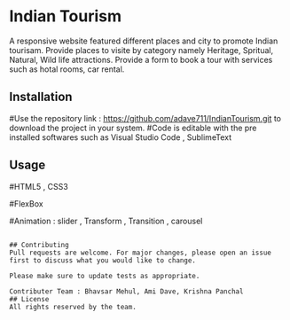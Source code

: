 # Indian Tourism

A responsive website featured different places and city to promote Indian tourisam.
Provide places to visite  by  category namely Heritage, Spritual, Natural, Wild life attractions.
Provide a form to book a tour with services such as hotal rooms, car rental.

## Installation

#Use the repository link : https://github.com/adave711/IndianTourism.git to download the project in your system.
#Code is editable with the pre installed softwares such as Visual Studio Code , SublimeText 

## Usage

#HTML5 , CSS3

#FlexBox

#Animation : slider , Transform , Transition , carousel
```

## Contributing
Pull requests are welcome. For major changes, please open an issue first to discuss what you would like to change.

Please make sure to update tests as appropriate.

Contributer Team : Bhavsar Mehul, Ami Dave, Krishna Panchal
## License
All rights reserved by the team.
